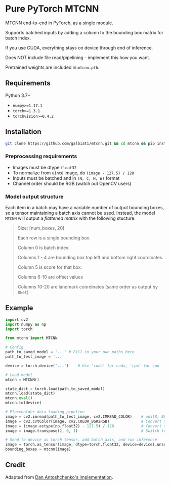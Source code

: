 # Pure PyTorch MTCNN

MTCNN end-to-end in PyTorch, as a single module.

Supports batched inputs by adding a column to the bounding box matrix for batch index.

If you use CUDA, everything stays on device through end of inference.

Does NOT include file read/pipelining - implement this how you want. 

Pretrained weights are included in `mtcnn.pth`.

## Requirements
Python 3.7+

- `numpy>=1.17.1`
- `torch>=1.3.1`
- `torchvision>=0.4.2`

## Installation
```bash
git clone https://github.com/galbiati/mtcnn.git && cd mtcnn && pip install -U . && cd ..
```

### Preprocessing requirements
- Images must be dtype `float32`
- To normalize from `uint8` image, do `(image - 127.5) / 128`
- Inputs must be batched and in `(N, C, H, W)` format
- Channel order should be RGB (watch out OpenCV users)

### Model output structure
Each item in a batch may have a variable number of output bounding boxes, so a tensor maintaining a batch axis cannot be used. Instead, the model `MTCNN` will output a *flattened matrix* with the following stucture:

> Size: [num_boxes, 20]
>
> Each row is a single bounding box.
>
> Column 0 is batch index.
> 
> Columns 1 - 4 are bounding box top left and bottom right coordinates.
>
> Column 5 is score for that box.
>
> Columns 6-10 are offset values
>
> Columns 10-20 are landmark coordinates (same order as output by `ONet`)


## Example
```python
import cv2
import numpy as np
import torch

from mtcnn import MTCNN

# Config
path_to_saved_model = '...' # Fill in your own paths here
path_to_test_image = '...'

device = torch.device('...')    # Use 'cuda' for cuda, 'cpu' for cpu

# Load model
mtcnn = MTCNN()

state_dict = torch.load(path_to_saved_model)
mtcnn.load(state_dict)
mtcnn.eval()
mtcnn.to(device)

# Placeholder data loading pipeline
image = cv2.imread(path_to_test_image, cv2.IMREAD_COLOR)    # unit8, BGR, HWC
image = cv2.cvtColor(image, cv2.COLOR_BGR2RGB)              # Convert to RGB
image = (image.astype(np.float32) - 127.5) / 128            # Convert to float32 and normalize
image = image.transpose(2, 0, 1)                            # Switch to CHW

# Send to device as torch tensor, add batch axis, and run inference
image = torch.as_tensor(image, dtype=torch.float32, device=device).unsqueeze(0)
bounding_boxes = mtcnn(image)
```

## Credit
Adapted from [Dan Antoshchenko's implementation](https://github.com/TropComplique/mtcnn-pytorch).
